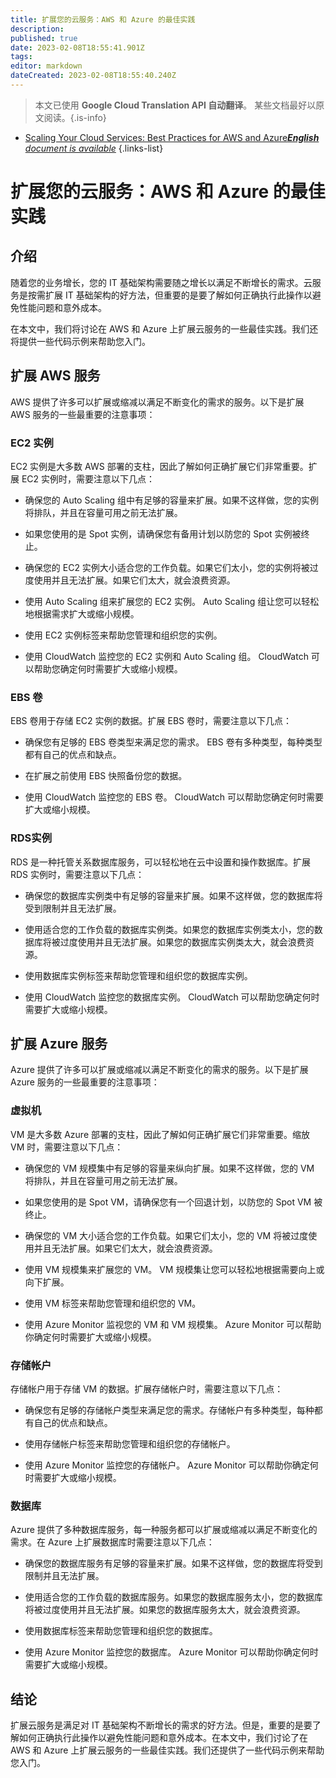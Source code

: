 ```yaml
---
title: 扩展您的云服务：AWS 和 Azure 的最佳实践
description: 
published: true
date: 2023-02-08T18:55:41.901Z
tags: 
editor: markdown
dateCreated: 2023-02-08T18:55:40.240Z
---
```


> 本文已使用 **Google Cloud Translation API 自动翻译**。
某些文档最好以原文阅读。{.is-info}



- [Scaling Your Cloud Services: Best Practices for AWS and Azure***English** document is available*](/en/Knowledge-base/Cloud/scaling-your-cloud-services-best-practices-for-aws-and-azure)
{.links-list}


# 扩展您的云服务：AWS 和 Azure 的最佳实践

## 介绍

随着您的业务增长，您的 IT 基础架构需要随之增长以满足不断增长的需求。云服务是按需扩展 IT 基础架构的好方法，但重要的是要了解如何正确执行此操作以避免性能问题和意外成本。

在本文中，我们将讨论在 AWS 和 Azure 上扩展云服务的一些最佳实践。我们还将提供一些代码示例来帮助您入门。

## 扩展 AWS 服务

AWS 提供了许多可以扩展或缩减以满足不断变化的需求的服务。以下是扩展 AWS 服务的一些最重要的注意事项：

### EC2 实例

EC2 实例是大多数 AWS 部署的支柱，因此了解如何正确扩展它们非常重要。扩展 EC2 实例时，需要注意以下几点：

- 确保您的 Auto Scaling 组中有足够的容量来扩展。如果不这样做，您的实例将排队，并且在容量可用之前无法扩展。

- 如果您使用的是 Spot 实例，请确保您有备用计划以防您的 Spot 实例被终止。

- 确保您的 EC2 实例大小适合您的工作负载。如果它们太小，您的实例将被过度使用并且无法扩展。如果它们太大，就会浪费资源。

- 使用 Auto Scaling 组来扩展您的 EC2 实例。 Auto Scaling 组让您可以轻松地根据需求扩大或缩小规模。

- 使用 EC2 实例标签来帮助您管理和组织您的实例。

- 使用 CloudWatch 监控您的 EC2 实例和 Auto Scaling 组。 CloudWatch 可以帮助您确定何时需要扩大或缩小规模。

### EBS 卷

EBS 卷用于存储 EC2 实例的数据。扩展 EBS 卷时，需要注意以下几点：

- 确保您有足够的 EBS 卷类型来满足您的需求。 EBS 卷有多种类型，每种类型都有自己的优点和缺点。

- 在扩展之前使用 EBS 快照备份您的数据。

- 使用 CloudWatch 监控您的 EBS 卷。 CloudWatch 可以帮助您确定何时需要扩大或缩小规模。

### RDS实例

RDS 是一种托管关系数据库服务，可以轻松地在云中设置和操作数据库。扩展 RDS 实例时，需要注意以下几点：

- 确保您的数据库实例类中有足够的容量来扩展。如果不这样做，您的数据库将受到限制并且无法扩展。

- 使用适合您的工作负载的数据库实例类。如果您的数据库实例类太小，您的数据库将被过度使用并且无法扩展。如果您的数据库实例类太大，就会浪费资源。

- 使用数据库实例标签来帮助您管理和组织您的数据库实例。

- 使用 CloudWatch 监控您的数据库实例。 CloudWatch 可以帮助您确定何时需要扩大或缩小规模。

## 扩展 Azure 服务

Azure 提供了许多可以扩展或缩减以满足不断变化的需求的服务。以下是扩展 Azure 服务的一些最重要的注意事项：

### 虚拟机

VM 是大多数 Azure 部署的支柱，因此了解如何正确扩展它们非常重要。缩放 VM 时，需要注意以下几点：

- 确保您的 VM 规模集中有足够的容量来纵向扩展。如果不这样做，您的 VM 将排队，并且在容量可用之前无法扩展。

- 如果您使用的是 Spot VM，请确保您有一个回退计划，以防您的 Spot VM 被终止。

- 确保您的 VM 大小适合您的工作负载。如果它们太小，您的 VM 将被过度使用并且无法扩展。如果它们太大，就会浪费资源。

- 使用 VM 规模集来扩展您的 VM。 VM 规模集让您可以轻松地根据需要向上或向下扩展。

- 使用 VM 标签来帮助您管理和组织您的 VM。

- 使用 Azure Monitor 监视您的 VM 和 VM 规模集。 Azure Monitor 可以帮助你确定何时需要扩大或缩小规模。

### 存储帐户

存储帐户用于存储 VM 的数据。扩展存储帐户时，需要注意以下几点：

- 确保您有足够的存储帐户类型来满足您的需求。存储帐户有多种类型，每种都有自己的优点和缺点。

- 使用存储帐户标签来帮助您管理和组织您的存储帐户。

- 使用 Azure Monitor 监控您的存储帐户。 Azure Monitor 可以帮助你确定何时需要扩大或缩小规模。

### 数据库

Azure 提供了多种数据库服务，每一种服务都可以扩展或缩减以满足不断变化的需求。在 Azure 上扩展数据库时需要注意以下几点：

- 确保您的数据库服务有足够的容量来扩展。如果不这样做，您的数据库将受到限制并且无法扩展。

- 使用适合您的工作负载的数据库服务。如果您的数据库服务太小，您的数据库将被过度使用并且无法扩展。如果您的数据库服务太大，就会浪费资源。

- 使用数据库标签来帮助您管理和组织您的数据库。

- 使用 Azure Monitor 监控您的数据库。 Azure Monitor 可以帮助你确定何时需要扩大或缩小规模。

## 结论

扩展云服务是满足对 IT 基础架构不断增长的需求的好方法。但是，重要的是要了解如何正确执行此操作以避免性能问题和意外成本。在本文中，我们讨论了在 AWS 和 Azure 上扩展云服务的一些最佳实践。我们还提供了一些代码示例来帮助您入门。